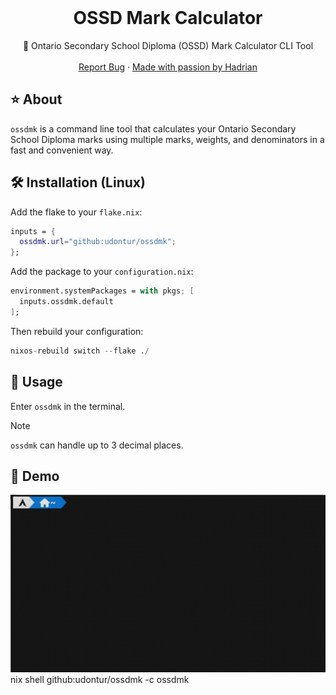 <br />
<div align="center">
  <h1 align="center">OSSD Mark Calculator</h3>

  <p align="center">
    🧮 Ontario Secondary School Diploma (OSSD) Mark Calculator CLI Tool
    <br />
    <br />
    <a href="https://github.com/udontur/ossd-mark-calculator/issues/new">Report Bug</a>
    ·
    <a href="https://github.com/udontur">Made with passion by Hadrian</a>
  </p>
</div>

## ⭐ About
```ossdmk``` is a command line tool that calculates your Ontario Secondary School Diploma marks using multiple marks, weights, and denominators in a fast and convenient way.

## 🛠️ Installation (Linux)
Add the flake to your ```flake.nix```:
```nix
inputs = {
  ossdmk.url="github:udontur/ossdmk";
};
```
Add the package to your ```configuration.nix```:
```nix
environment.systemPackages = with pkgs; [
  inputs.ossdmk.default
];
```
Then rebuild your configuration:
```nix
nixos-rebuild switch --flake ./
```
## 🔧 Usage
Enter ```ossdmk``` in the terminal.
> [!NOTE]
> ```ossdmk``` can handle up to 3 decimal places.

## 💾 Demo
![](assets/demo.gif)
nix shell github:udontur/ossdmk -c ossdmk
